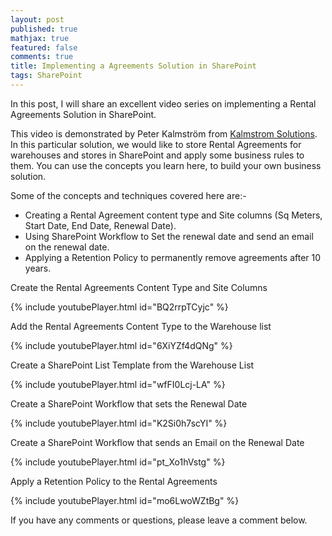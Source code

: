 ```yaml
---
layout: post
published: true
mathjax: true
featured: false
comments: true
title: Implementing a Agreements Solution in SharePoint
tags: SharePoint
---
```

In this post, I will share an excellent video series on implementing a Rental Agreements Solution in SharePoint.

This video is demonstrated by Peter Kalmström from [Kalmstrom Solutions](http://kalmstrom.com/). In this particular solution, we would like to store Rental Agreements for warehouses and stores in SharePoint and apply some business rules to them. You can use the concepts you learn here, to build your own business solution.

Some of the concepts and techniques covered here are:-

- Creating a Rental Agreement content type and Site columns (Sq Meters, Start Date, End Date, Renewal Date).
- Using SharePoint Workflow to Set the renewal date and send an email on the renewal date.
- Applying a Retention Policy to permanently remove agreements after 10 years.

Create the Rental Agreements Content Type and Site Columns

{% include youtubePlayer.html id="BQ2rrpTCyjc" %}

Add the Rental Agreements Content Type to the Warehouse list

{% include youtubePlayer.html id="6XiYZf4dQNg" %}


Create a SharePoint List Template from the Warehouse List

{% include youtubePlayer.html id="wfFI0Lcj-LA" %}

Create a SharePoint Workflow that sets the Renewal Date

{% include youtubePlayer.html id="K2Si0h7scYI" %}

Create a SharePoint Workflow that sends an Email on the Renewal Date

{% include youtubePlayer.html id="pt_Xo1hVstg" %}

Apply a Retention Policy to the Rental Agreements

{% include youtubePlayer.html id="mo6LwoWZtBg" %}

If you have any comments or questions, please leave a comment below.